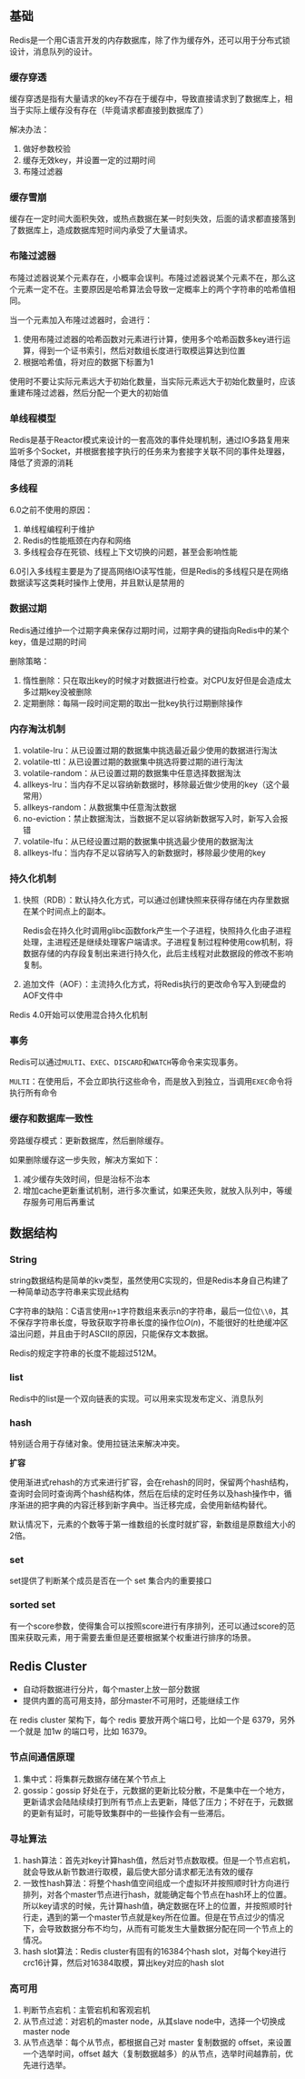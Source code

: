 ## 基础

Redis是一个用C语言开发的内存数据库，除了作为缓存外，还可以用于分布式锁设计，消息队列的设计。

### 缓存穿透

缓存穿透是指有大量请求的key不存在于缓存中，导致直接请求到了数据库上，相当于实际上缓存没有存在（毕竟请求都直接到数据库了）

解决办法：

1. 做好参数校验
2. 缓存无效key，并设置一定的过期时间
3. 布隆过滤器

### 缓存雪崩

缓存在一定时间大面积失效，或热点数据在某一时刻失效，后面的请求都直接落到了数据库上，造成数据库短时间内承受了大量请求。

### 布隆过滤器

布隆过滤器说某个元素存在，小概率会误判。布隆过滤器说某个元素不在，那么这个元素一定不在。主要原因是哈希算法会导致一定概率上的两个字符串的哈希值相同。

当一个元素加入布隆过滤器时，会进行：

1. 使用布隆过滤器的哈希函数对元素进行计算，使用多个哈希函数多key进行运算，得到一个证书索引，然后对数组长度进行取模运算达到位置
2. 根据哈希值，将对应的数据下标置为1

使用时不要让实际元素远大于初始化数量，当实际元素远大于初始化数量时，应该重建布隆过滤器，然后分配一个更大的初始值

### 单线程模型

Redis是基于Reactor模式来设计的一套高效的事件处理机制，通过IO多路复用来监听多个Socket，并根据套接字执行的任务来为套接字关联不同的事件处理器，降低了资源的消耗

### 多线程

6.0之前不使用的原因：

1. 单线程编程利于维护
2. Redis的性能瓶颈在内存和网络
3. 多线程会存在死锁、线程上下文切换的问题，甚至会影响性能

6.0引入多线程主要是为了提高网络IO读写性能，但是Redis的多线程只是在网络数据读写这类耗时操作上使用，并且默认是禁用的

### 数据过期

Redis通过维护一个过期字典来保存过期时间，过期字典的键指向Redis中的某个key，值是过期的时间

删除策略：

1. 惰性删除：只在取出key的时候才对数据进行检查。对CPU友好但是会造成太多过期key没被删除
2. 定期删除：每隔一段时间定期的取出一批key执行过期删除操作

### 内存淘汰机制

1. volatile-lru：从已设置过期的数据集中挑选最近最少使用的数据进行淘汰
2. volatile-ttl：从已设置过期的数据集中挑选将要过期的进行淘汰
3. volatile-random：从已设置过期的数据集中任意选择数据淘汰
4. allkeys-lru：当内存不足以容纳新数据时，移除最近做少使用的key（这个最常用）
5. allkeys-random：从数据集中任意淘汰数据
6. no-eviction：禁止数据淘汰，当数据不足以容纳新数据写入时，新写入会报错
7. volatile-lfu：从已经设置过期的数据集中挑选最少使用的数据淘汰
8. allkeys-lfu：当内存不足以容纳写入的新数据时，移除最少使用的key

### 持久化机制

1. 快照（RDB）：默认持久化方式，可以通过创建快照来获得存储在内存里数据在某个时间点上的副本。
    
    Redis会在持久化时调用glibc函数fork产生一个子进程，快照持久化由子进程处理，主进程还是继续处理客户端请求。子进程复制过程种使用cow机制，将数据存储的内存段复制出来进行持久化，此后主线程对此数据段的修改不影响复制。
    
2. 追加文件（AOF）：主流持久化方式，将Redis执行的更改命令写入到硬盘的AOF文件中
    

Redis 4.0开始可以使用混合持久化机制

### 事务

Redis可以通过`MULTI`、`EXEC`、`DISCARD`和`WATCH`等命令来实现事务。

`MULTI`：在使用后，不会立即执行这些命令，而是放入到独立，当调用`EXEC`命令将执行所有命令

### 缓存和数据库一致性

旁路缓存模式：更新数据库，然后删除缓存。

如果删除缓存这一步失败，解决方案如下：

1. 减少缓存失效时间，但是治标不治本
2. 增加cache更新重试机制，进行多次重试，如果还失败，就放入队列中，等缓存服务可用后再重试

## 数据结构

### String

string数据结构是简单的kv类型，虽然使用C实现的，但是Redis本身自己构建了一种简单动态字符串来实现此结构

C字符串的缺陷：C语言使用`n+1`字符数组来表示n的字符串，最后一位位`\\0`，其不保存字符串长度，导致获取字符串长度的操作位$O(n)$，不能很好的杜绝缓冲区溢出问题，并且由于时ASCII的原因，只能保存文本数据。

Redis的规定字符串的长度不能超过512M。

### list

Redis中的list是一个双向链表的实现。可以用来实现发布定义、消息队列

### hash

特别适合用于存储对象。使用拉链法来解决冲突。

**扩容**

使用渐进式rehash的方式来进行扩容，会在rehash的同时，保留两个hash结构，查询时会同时查询两个hash结构体，然后在后续的定时任务以及hash操作中，循序渐进的把字典的内容迁移到新字典中。当迁移完成，会使用新结构替代。

默认情况下，元素的个数等于第一维数组的长度时就扩容，新数组是原数组大小的2倍。

### set

set提供了判断某个成员是否在一个 set 集合内的重要接口

### sorted set

有一个score参数，使得集合可以按照score进行有序排列，还可以通过score的范围来获取元素，用于需要去重但是还要根据某个权重进行排序的场景。

## Redis Cluster

- 自动将数据进行分片，每个master上放一部分数据
- 提供内置的高可用支持，部分master不可用时，还能继续工作

在 redis cluster 架构下，每个 redis 要放开两个端口号，比如一个是 6379，另外一个就是 加1w 的端口号，比如 16379。

### 节点间通信原理

1. 集中式：将集群元数据存储在某个节点上
2. gossip：gossip 好处在于，元数据的更新比较分散，不是集中在一个地方，更新请求会陆陆续续打到所有节点上去更新，降低了压力；不好在于，元数据的更新有延时，可能导致集群中的一些操作会有一些滞后。

### 寻址算法

1. hash算法：首先对key计算hash值，然后对节点数取模。但是一个节点宕机，就会导致从新节数进行取模，最后使大部分请求都无法有效的缓存
2. 一致性hash算法：将整个hash值空间组成一个虚拟环并按照顺时针方向进行排列，对各个master节点进行hash，就能确定每个节点在hash环上的位置。所以key请求的时候，先计算hash值，确定数据在环上的位置，并按照顺时针行走，遇到的第一个master节点就是key所在位置。但是在节点过少的情况下，会导致数据分布不均匀，从而有可能发生大量数据分配在同一个节点上的情况。
3. hash slot算法：Redis cluster有固有的16384个hash slot，对每个key进行crc16计算，然后对16384取模，算出key对应的hash slot

### 高可用

1. 判断节点宕机：主管宕机和客观宕机
2. 从节点过滤：对宕机的master node，从其slave node中，选择一个切换成master node
3. 从节点选举：每个从节点，都根据自己对 master 复制数据的 offset，来设置一个选举时间，offset 越大（复制数据越多）的从节点，选举时间越靠前，优先进行选举。